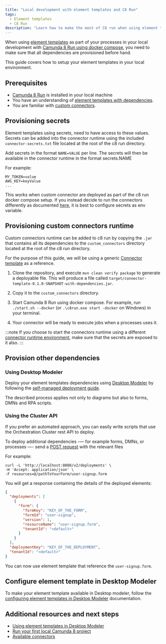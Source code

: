 ```yaml
---
title: "Local development with element templates and C8 Run"
tags:
  - Element templates
  - C8 Run
description: "Learn how to make the most of C8 run when using element templates."
---
```


When using [element templates](/components/concepts/element-templates.md) as part of your processes in your local development with [Camunda 8 Run using docker compose](/self-managed/quickstart/developer-quickstart/c8run.md), you need to make sure that all dependencies are provisioned before hand.

This guide covers how to setup your element templates in your local environment.

## Prerequisites

- [Camunda 8 Run](/self-managed/quickstart/developer-quickstart/c8run.md) is installed in your local machine
- You have an understanding of [element templates with dependencies](/components/modeler/element-templates/element-template-with-dependencies.md).
- You are familiar with [custom connectors](/components/connectors/manage-connector-templates.md).

## Provisioning secrets

Element templates using secrets, need to have access to these values. Secrets can be added into the connector runtime using the included `connector-secrets.txt` file located at the root of the c8 run directory.

Add secrets in the format `NAME=VALUE` per line. The secrets will then be available in the connector runtime in the format secrets.NAME

For example:

```
MY_TOKEN=value
AWS_KEY=keyValue
...
```

This works when custom connector are deployed as part of the c8 run docker compose setup. If you instead decide to run the connectors differently as documented [here](/components/connectors/custom-built-connectors/host-custom-connector.md#wiring-your-connector-with-a-camunda-cluster), it is best to configure secrets as env variable.

## Provisioning custom connectors runtime

Custom connectors runtime can be added to c8 run by copying the `.jar` that contains all its dependencies to the `custom_connectors` directory located at the root of the c8 run directory.

For the purpose of this guide, we will be using a generic [Connector template](https://github.com/camunda/connector-template-outbound) as a reference.

1. Clone the repository, and execute `mvn clean verify package` to generate a deployable file. This will produce a file called `target/connector-template-0.1.0-SNAPSHOT-with-dependencies.jar`.

2. Copy it to the `custom_connectors` directory.

3. Start Camunda 8 Run using docker compose. For example, run `./start.sh --docker` (or `.\c8run.exe start -docker` on Windows) in your terminal.

4. Your connector will be ready to execute jobs when a processes uses it.

:::note
If you choose to start the connectors runtime using a different [connector runtime environment](/components/connectors/custom-built-connectors/connector-sdk.md#runtime-environments), make sure that the secrets are exposed to it also.
:::

## Provision other dependencies

### Using Desktop Modeler

Deploy your element templates dependencies using [Desktop Modeler](/components/modeler/desktop-modeler/index.md) by following the [self-managed deployment guide](/self-managed/components/modeler/desktop-modeler/deploy-to-self-managed.md).

The described process applies not only to diagrams but also to forms, DMNs and RPA scripts.

### Using the Cluster API

If you prefer an automated approach, you can easily write scripts that use the Orchestration Cluster rest API to deploy.

To deploy additional dependencies -— for example forms, DMNs, or processes —- send a [POST request](/apis-tools/orchestration-cluster-api-rest/specifications/create-deployment.api.mdx) with the relevant files

For example:

```
curl -L 'http://localhost:8080/v2/deployments' \
-H 'Accept: application/json' \
-F resources=@/pathToYourForm/user-signup.form
```

You will get a response containing the details of the deployed elements:

```json
{
  "deployments": [
    {
      "form": {
        "formKey": "KEY_OF_THE_FORM",
        "formId": "user-signup",
        "version": 1,
        "resourceName": "user-signup.form",
        "tenantId": "<default>"
      }
    }
  ],
  "deploymentKey": "KEY_OF_THE_DEPLOYMENT",
  "tenantId": "<default>"
}
```

You can now use element template that reference the `user-signup.form`.

## Configure element template in Desktop Modeler

To make your element template available in Desktop modeler, follow the [configuring element templates in Desktop Modeler](/components/modeler/desktop-modeler/element-templates/configuring-templates.md) documentation.

## Additional resources and next steps

- [Using element templates in Desktop Modeler](/components/modeler/desktop-modeler/element-templates/using-templates.md)
- [Run your first local Camunda 8 project](/guides/getting-started-example.md)
- [Available connectors](/components/connectors/out-of-the-box-connectors/available-connectors-overview.md)
